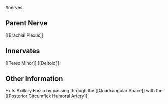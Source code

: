 #nerves 

## Parent Nerve
[[Brachial Plexus]]


## Innervates
[[Teres Minor]]
[[Deltoid]]


## Other Information
Exits Axillary Fossa by passing through  the [[Quadrangular Space]] with the [[Posterior Circumflex Humoral Artery]]